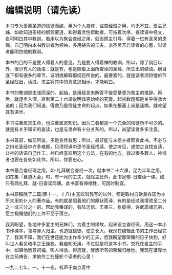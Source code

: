 # 编辑说明（请先读）


本书专为爱慕圣道的信徒而编，用为个人自修，或查经班之用，均无不宜。爱主兄姊，如欲知道圣经的纲领要道，和得着灵性帮助者，可按着次序，查读课中经文，自可明白其中教训。若用以为聚会查经之用，就当照主引导，得着一位有圣灵的恩赐，自己明白本书教训者为领袖，多用祷告的工夫，求圣灵开启读者的心思，叫读者能明白他的教训。

本书的目的不是要人得着人的意见，乃是要人得着神的教训，所以，除了纲目以外，很少有人的话语；就是有，也是照着上面所查读的圣经，所生出的结语。纲目底下都有很多的章节，证明或解释那纲目所说的。最要紧的，就是读者须将憧蚧节圣经找出，读过，求主将其中的真意思相示，才能明白。

本书的教训是由浅而深的。起始，是用经言来解答不接受基督为救主的推辞。再后，就逐步入深，直到第二十六课说明救恩始终的究竟。起初数题都是关乎得救大道的；因为我们知道，得救乃是信徒生命的起点。如果在根基上尚是迷糊，就难望其有进步。

本书注重属灵生命，也注重属灵知识。因为二者都是一个完全的信徒所不可少的。就是有关乎知识的查读，也是与灵命有十分关系的。所以，尚望读者多多注意。

本书首部，如前所说，多是宣传救恩；所以，最好能与未信主者同查此书。不必与之辩论圣经中许多难题，只须将课中逐节圣经找读，使之听见，或使之自找自读，让神的话语自己作工。神已经喜欢用这个方法，在有的地方，救过很多罪人，神或者也要在各处如此作。所以，你要忠心。

本书最合查经班之用，如-礼拜联合查经一次，就本书二十六课，足为半年之用。如在集「慕道大会」时，有一月的工夫，就除主日外，此书足够-日查读一课。如只有两礼拜，就-日查读两课。此书富有伸缩性，可因时制宜。

本书原稿除了二篇(第十一、十八)主喜欢叫我写的以外，都是取材自欧美各国为主所大用的仆人的著作品。有的就是照着他们的原状而译，有的是经过我增改至二分之一或三分之一的。帮助我番译的，有陆忠信、王畏三、张彼得、许武周诸兄弟，愿主祝福他们的工作不至于落空。

我真盼望，各地许多爱主的兄姊们，为着主的缘故，起来设立查经班，用这一本小书作课本，领导罪人归主，也造就信徒，使之长大。我现在编辑此书的工作已经完了，我真不知，我们在世还能为主作多少的工夫，但我盼望那荣耀的日子快到，好叫世人看见和平之王操权。我自知无用，不过就是将这本小书，交托在爱主的手中，如果他愿意祝福，叫人得救，得造就，就愿所有的荣耀归给他。我现在谦卑地在主前祷告，求他作工在憧蚧个读者的心里！

一九二七年，一，十一夜，柝声于南京客中

